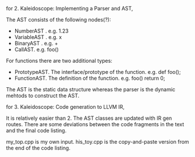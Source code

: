 for 2. Kaleidoscope: Implementing a Parser and AST,

The AST consists of the following nodes(?):

- NumberAST . e.g. 1.23
- VariableAST . e.g. x
- BinaryAST . e.g. +
- CallAST. e.g. foo()

For functions there are two additional types:

- PrototypeAST. The interface/prototype of the function. e.g. def foo();
- FunctionAST. The definition of the function. e.g. foo() return 0;

The AST is the static data structure whereas the parser is the dynamic mehtods
to construct the AST. 

for 3. Kaleidoscope: Code generation to LLVM IR,

It is relatively easier than 2. The AST classes are updated with IR gen routes.
There are some deviations between the code fragments in the text and the final 
code listing.

my_top.cpp is my own input. his_toy.cpp is the copy-and-paste version from the 
end of the code listing.

